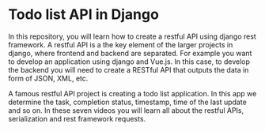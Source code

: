 # Todo list API in Django

In this repository, you will learn how to create a restful API using 
django rest framework. A restful API is a the key element of the larger projects in django,
where frontend and backend are separated. For example you want to develop an application 
using django and Vue.js. In this case, to develop the backend you will need to create a RESTful
API that outputs the data in form of JSON, XML, etc. 

A famous restful API project is creating a todo list application. In this app we determine the task,
completion status, timestamp, time of the last update and so on. In these seven videos you will learn
all about the restful APIs, serialization and rest framework requests.
